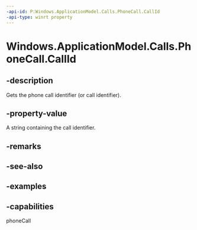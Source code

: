 ```yaml
---
-api-id: P:Windows.ApplicationModel.Calls.PhoneCall.CallId
-api-type: winrt property
---
```


# Windows.ApplicationModel.Calls.PhoneCall.CallId

<!--
public string CallId { get; }
-->

## -description

Gets the phone call identifier (or call identifier).

## -property-value

A string containing the call identifier.

## -remarks

## -see-also

## -examples

## -capabilities
phoneCall

